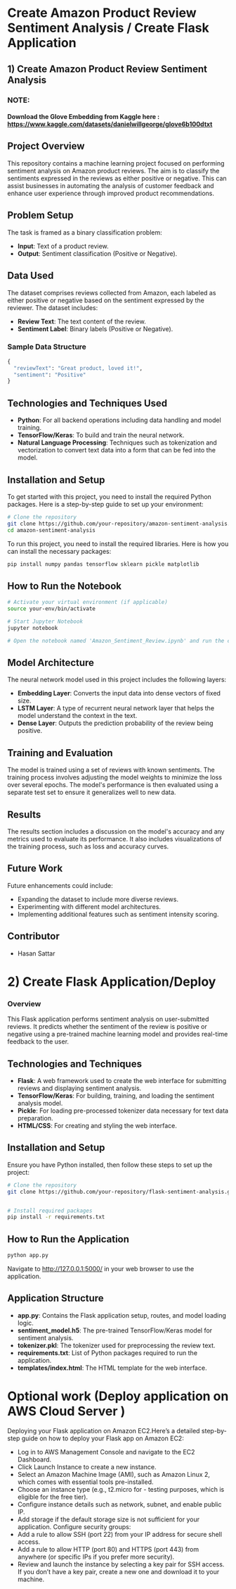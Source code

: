 # Create Amazon Product Review Sentiment Analysis / Create Flask Application


## 1) Create Amazon Product Review Sentiment Analysis


### NOTE:   
#### Download the Glove Embedding from Kaggle  here : https://www.kaggle.com/datasets/danielwillgeorge/glove6b100dtxt


## Project Overview

This repository contains a machine learning project focused on performing sentiment analysis on Amazon product reviews. The aim is to classify the sentiments expressed in the reviews as either positive or negative. This can assist businesses in automating the analysis of customer feedback and enhance user experience through improved product recommendations.

## Problem Setup

The task is framed as a binary classification problem:
- **Input**: Text of a product review.
- **Output**: Sentiment classification (Positive or Negative).

## Data Used

The dataset comprises reviews collected from Amazon, each labeled as either positive or negative based on the sentiment expressed by the reviewer. The dataset includes:
- **Review Text**: The text content of the review.
- **Sentiment Label**: Binary labels (Positive or Negative).

### Sample Data Structure
```python
{
  "reviewText": "Great product, loved it!",
  "sentiment": "Positive"
}
 ```

 ## Technologies and Techniques Used
- **Python**: For all backend operations including data handling and model training.
- **TensorFlow/Keras**: To build and train the neural network.
- **Natural Language Processing**: Techniques such as tokenization and vectorization to convert text data into a form that can be fed into the model.


## Installation and Setup
To get started with this project, you need to install the required Python packages. Here is a step-by-step guide to set up your environment:

```bash
# Clone the repository
git clone https://github.com/your-repository/amazon-sentiment-analysis.git
cd amazon-sentiment-analysis

```
To run this project, you need to install the required libraries. Here is how you can install the necessary packages:
```bash
pip install numpy pandas tensorflow sklearn pickle matplotlib

```

## How to Run the Notebook
```bash
# Activate your virtual environment (if applicable)
source your-env/bin/activate

# Start Jupyter Notebook
jupyter notebook

# Open the notebook named 'Amazon_Sentiment_Review.ipynb' and run the cells
```

## Model Architecture
The neural network model used in this project includes the following layers:
- **Embedding Layer**: Converts the input data into dense vectors of fixed size.
- **LSTM Layer**: A type of recurrent neural network layer that helps the model understand the context in the text.
- **Dense Layer**: Outputs the prediction probability of the review being positive.

## Training and Evaluation
The model is trained using a set of reviews with known sentiments. The training process involves adjusting the model weights to minimize the loss over several epochs. The model's performance is then evaluated using a separate test set to ensure it generalizes well to new data.

## Results
The results section includes a discussion on the model's accuracy and any metrics used to evaluate its performance. It also includes visualizations of the training process, such as loss and accuracy curves.

## Future Work
Future enhancements could include:
- Expanding the dataset to include more diverse reviews.
- Experimenting with different model architectures.
- Implementing additional features such as sentiment intensity scoring.

## Contributor
 - Hasan Sattar 



# 2)  Create Flask Application/Deploy 

### Overview
This Flask application performs sentiment analysis on user-submitted reviews. It predicts whether the sentiment of the review is positive or negative using a pre-trained machine learning model and provides real-time feedback to the user.


## Technologies and Techniques
- **Flask**: A web framework used to create the web interface for submitting reviews and displaying sentiment analysis.
- **TensorFlow/Keras**: For building, training, and loading the sentiment analysis model.
- **Pickle**: For loading pre-processed tokenizer data necessary for text data preparation.
- **HTML/CSS**: For creating and styling the web interface.

## Installation and Setup
Ensure you have Python installed, then follow these steps to set up the project:

```bash
# Clone the repository
git clone https://github.com/your-repository/flask-sentiment-analysis.git


# Install required packages
pip install -r requirements.txt

```


## How to Run the Application

```bash
python app.py

```

Navigate to http://127.0.0.1:5000/ in your web browser to use the application.

## Application Structure
- **app.py**: Contains the Flask application setup, routes, and model loading logic.
- **sentiment_model.h5**: The pre-trained TensorFlow/Keras model for sentiment analysis.
- **tokenizer.pkl**: The tokenizer used for preprocessing the review text.
- **requirements.txt**: List of Python packages required to run the application.
- **templates/index.html**: The HTML template for the web interface.


# Optional work (Deploy application on AWS Cloud Server )

Deploying your Flask application on Amazon EC2.Here’s a detailed step-by-step guide on how to deploy your Flask app on Amazon EC2:

- Log in to AWS Management Console and navigate to the EC2 Dashboard.
- Click Launch Instance to create a new instance.
- Select an Amazon Machine Image (AMI), such as Amazon Linux 2, which comes with essential tools pre-installed.
- Choose an instance type (e.g., t2.micro for - testing purposes, which is eligible for the free tier).
- Configure instance details such as network, subnet, and enable public IP.
- Add storage if the default storage size is not sufficient for your application.
Configure security groups:
- Add a rule to allow SSH (port 22) from your IP address for secure shell access.
- Add a rule to allow HTTP (port 80) and HTTPS (port 443) from anywhere (or specific IPs if you prefer more security).
- Review and launch the instance by selecting a key pair for SSH access. If you don’t have a key pair, create a new one and download it to your machine.